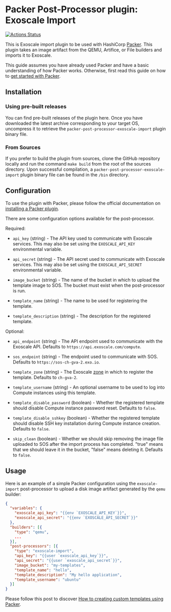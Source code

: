 # Packer Post-Processor plugin: Exoscale Import

[![Actions Status](https://github.com/exoscale/packer-post-processor-exoscale-import/workflows/CI/badge.svg)](https://github.com/exoscale/packer-post-processor-exoscale-import/actions?query=workflow%3ACI)

This is Exoscale import plugin to be used with HashiCorp [Packer](https://www.packer.io/). This plugin takes an image artifact from the QEMU, Artifice, or File builders and imports it to Exoscale.

This guide assumes you have already used Packer and have a basic understanding of how Packer works. Otherwise, first read this guide on how to [get started with Packer](https://www.packer.io/intro/getting-started/).

## Installation

### Using pre-built releases

You can find pre-built releases of the plugin here. Once you have downloaded the latest archive corresponding to your target OS, uncompress it to retrieve the `packer-post-processor-exoscale-import` plugin binary file.

### From Sources

If you prefer to build the plugin from sources, clone the GitHub repository locally and run the command `make build` from the root of the sources directory. Upon successful compilation, a `packer-post-processor-exoscale-import` plugin binary file can be found in the `/bin` directory.

## Configuration

To use the plugin with Packer, please follow the official documentation on [installing a Packer plugin](https://www.packer.io/docs/extending/plugins/#installing-plugins).

There are some configuration options available for the post-processor.

Required:

- `api_key` (string) - The API key used to communicate with Exoscale
  services. This may also be set using the `EXOSCALE_API_KEY` environmental
  variable.

- `api_secret` (string) - The API secret used to communicate with Exoscale
  services. This may also be set using the `EXOSCALE_API_SECRET`
  environmental variable.

- `image_bucket` (string) - The name of the bucket in which to upload the
  template image to SOS. The bucket must exist when the post-processor is
  run.

- `template_name` (string) - The name to be used for registering the template.

- `template_description` (string) - The description for the registered template.

Optional:

- `api_endpoint` (string) - The API endpoint used to communicate with the
  Exoscale API. Defaults to `https://api.exoscale.com/compute`.

- `sos_endpoint` (string) - The endpoint used to communicate with SOS.
  Defaults to `https://sos-ch-gva-2.exo.io`.

- `template_zone` (string) - The Exoscale [zone](https://www.exoscale.com/datacenters/)
  in which to register the template. Defaults to `ch-gva-2`.

- `template_username` (string) - An optional username to be used to log into
  Compute instances using this template.

- `template_disable_password` (boolean) - Whether the registered template
  should disable Compute instance password reset. Defaults to `false`.

- `template_disable_sshkey` (boolean) - Whether the registered template
  should disable SSH key installation during Compute instance creation.
  Defaults to `false`.

- `skip_clean` (boolean) - Whether we should skip removing the image file
  uploaded to SOS after the import process has completed. "true" means that
  we should leave it in the bucket, "false" means deleting it.
  Defaults to `false`.

## Usage

Here is an example of a simple Packer configuration using the `exoscale-import` post-processor to upload a disk image artifact generated by the `qemu` builder:

```json
{
  "variables": {
    "exoscale_api_key": "{{env `EXOSCALE_API_KEY`}}",
    "exoscale_api_secret": "{{env `EXOSCALE_API_SECRET`}}"
  },
  "builders": [{
    "type": "qemu",
    ...
  }],
  "post-processors": [{
    "type": "exoscale-import",
    "api_key": "{{user `exoscale_api_key`}}",
    "api_secret": "{{user `exoscale_api_secret`}}",
    "image_bucket": "my-templates",
    "template_name": "hello",
    "template_description": "My hello application",
    "template_username": "ubuntu"
  }]
}
```

Please follow this post to discover [How to creating custom templates using Packer](https://www.exoscale.com/syslog/creating-custom-templates-using-packer/).